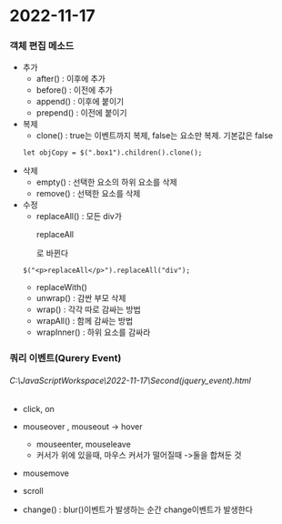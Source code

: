 2022-11-17
=========================
### 객체 편집 메소드
- 추가
    - after() : 이후에 추가
    - before() : 이전에 추가
    - append() : 이후에 붙이기
    - prepend() : 이전에 붙이기
- 복제
    - clone() : true는 이벤트까지 복제, false는 요소만 복제. 기본값은 false
    ```
    let objCopy = $(".box1").children().clone();
    ```
- 삭제
    - empty() : 선택한 요소의 하위 요소를 삭제
    - remove() : 선택한 요소를 삭제
- 수정
    - replaceAll() : 모든 div가 <p>replaceAll</p>로 바뀐다
    ```
    $("<p>replaceAll</p>").replaceAll("div"); 
    ```
    - replaceWith()
    - unwrap() : 감싼 부모 삭제
    - wrap() : 각각 따로 감싸는 방법
    - wrapAll() : 함께 감싸는 방법
    - wrapInner() : 하위 요소를 감싸라


### 쿼리 이벤트(Qurery Event)
###### C:\JavaScriptWorkspace\2022-11-17\Second(jquery_event).html
- click, on

- mouseover , mouseout -> hover   
    - mouseenter, mouseleave   
    - 커서가 위에 있을때, 마우스 커서가 떨어질때 ->둘을 합쳐둔 것

- mousemove

- scroll

- change() : blur()이벤트가 발생하는 순간 change이벤트가 발생한다
